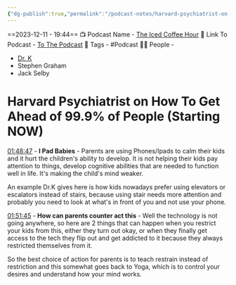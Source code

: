 ```yaml
---
{"dg-publish":true,"permalink":"/podcast-notes/harvard-psychiatrist-on-how-to-get-ahead-of-99-9-of-people-starting-now/","noteIcon":"1"}
---
```


==2023-12-11 - 19:44==
📺 Podcast Name - [The Iced Coffee Hour](https://www.youtube.com/@TheIcedCoffeeHour)
🔗 Link To Podcast - [To The Podcast](https://www.youtube.com/watch?v=u-XDOnSSUzI)
🧶 Tags - #Podcast
🧔🏻 People -
- [Dr. K](https://www.youtube.com/@HealthyGamerGG)
- Stephen Graham
- Jack Selby
# Harvard Psychiatrist on How To Get Ahead of 99.9% of People (Starting NOW)
[01:48:47](https://www.youtube.com/watch?v=u-XDOnSSUzI#t=6527.565950771118) - **I Pad Babies** - Parents are using Phones/Ipads to calm their kids and it hurt the children's ability to develop. It is not helping their kids pay attention to things, develop cognitive abilities that are needed to function well in life. It's making the child's mind weaker.

An example Dr.K gives here is how kids nowadays prefer using elevators or escalators instead of stairs, because using stair needs more attention and probably you need to look at what's in front of you and not use your phone.

[01:51:45](https://www.youtube.com/watch?v=u-XDOnSSUzI#t=6705.844428) - **How can parents counter act this** - Well the technology is not going anywhere, so here are 2 things that can happen when you restrict your kids from this, either they turn out okay, or when they finally get access to the tech they flip out and get addicted to it because they always restricted themselves from it.

So the best choice of action for parents is to teach restrain instead of restriction and this somewhat goes back to Yoga, which is to control your desires and understand how your mind works.